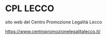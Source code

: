 # CPL LECCO
sito web del Centro Promozione Legalità Lecco

https://www.centropromozionelegalitalecco.it/
